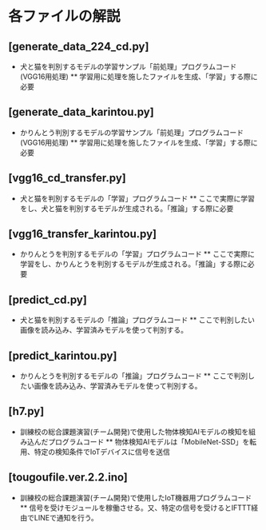# 各ファイルの解説

## [generate_data_224_cd.py]
* 犬と猫を判別するモデルの学習サンプル「前処理」プログラムコード(VGG16用処理)
** 学習用に処理を施したファイルを生成、「学習」する際に必要

## [generate_data_karintou.py]
* かりんとう判別するモデルの学習サンプル「前処理」プログラムコード(VGG16用処理)
** 学習用に処理を施したファイルを生成、「学習」する際に必要

## [vgg16_cd_transfer.py]
* 犬と猫を判別するモデルの「学習」プログラムコード
** ここで実際に学習をし、犬と猫を判別するモデルが生成される。「推論」する際に必要

## [vgg16_transfer_karintou.py]
* かりんとうを判別するモデルの「学習」プログラムコード
** ここで実際に学習をし、かりんとうを判別するモデルが生成される。「推論」する際に必要

## [predict_cd.py]
* 犬と猫を判別するモデルの「推論」プログラムコード
** ここで判別したい画像を読み込み、学習済みモデルを使って判別する。

## [predict_karintou.py]
* かりんとうを判別するモデルの「推論」プログラムコード
** ここで判別したい画像を読み込み、学習済みモデルを使って判別する。

## [h7.py]
* 訓練校の総合課題演習(チーム開発)で使用した物体検知AIモデルの検知を組み込んだプログラムコード
** 物体検知AIモデルは「MobileNet-SSD」を転用、特定の検知条件でIoTデバイスに信号を送信

## [tougoufile.ver.2.2.ino]
* 訓練校の総合課題演習(チーム開発)で使用したIoT機器用プログラムコード
** 信号を受けモジュールを稼働させる。又、特定の信号を受けるとIFTTT経由でLINEで通知を行う。